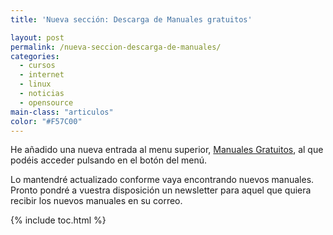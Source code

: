 ```yaml
---
title: 'Nueva sección: Descarga de Manuales gratuitos'

layout: post
permalink: /nueva-seccion-descarga-de-manuales/
categories:
  - cursos
  - internet
  - linux
  - noticias
  - opensource
main-class: "articulos"
color: "#F57C00"
---
```

<div class="icoso">
</div>

He añadido una nueva entrada al menu superior, [Manuales Gratuitos][1], al que podéis acceder pulsando en el botón del menú.

Lo mantendré actualizado conforme vaya encontrando nuevos manuales. Pronto pondré a vuestra disposición un newsletter para aquel que quiera recibir los nuevos manuales en su correo.



 [1]: http://bashyc.blogspot.com/p/guias-gratuitas.html

{% include toc.html %}
